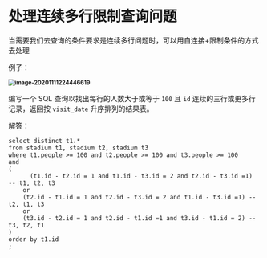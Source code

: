 # 处理连续多行限制查询问题

当需要我们去查询的条件要求是连续多行问题时，可以用自连接+限制条件的方式去处理

例子：

**<img src="C:\Users\GUMP\AppData\Roaming\Typora\typora-user-images\image-20201111224446619.png" alt="image-20201111224446619" style="zoom:80%;" />**

编写一个 SQL 查询以找出每行的人数大于或等于 `100` 且 `id` 连续的三行或更多行记录，返回按 `visit_date` 升序排列的结果表。

解答：

```mysql
select distinct t1.*
from stadium t1, stadium t2, stadium t3
where t1.people >= 100 and t2.people >= 100 and t3.people >= 100
and
(
	  (t1.id - t2.id = 1 and t1.id - t3.id = 2 and t2.id - t3.id =1)  -- t1, t2, t3
    or
    (t2.id - t1.id = 1 and t2.id - t3.id = 2 and t1.id - t3.id =1) -- t2, t1, t3
    or
    (t3.id - t2.id = 1 and t2.id - t1.id =1 and t3.id - t1.id = 2) -- t3, t2, t1
)
order by t1.id
;
```

